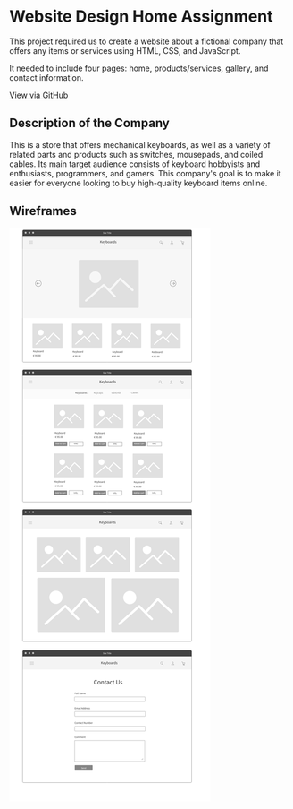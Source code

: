 # Website Design Home Assignment

This project required us to create a website about a fictional company that offers any items or services using HTML, CSS, and JavaScript.

It needed to include four pages: home, products/services, gallery, and contact information.

[View via GitHub](https://emuel-vassallo.github.io/keyboards-shop-website/)

## Description of the Company

This is a store that offers mechanical keyboards, as well as a variety of related parts and products such as switches, mousepads, and coiled cables. Its main target audience consists of keyboard hobbyists and enthusiasts, programmers, and gamers. This company's goal is to make it easier for everyone looking to buy high-quality keyboard items online.

## Wireframes

![](img/wireframes.png)
